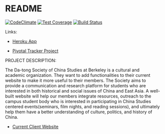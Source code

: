 # README
[![CodeClimate](https://codeclimate.com/github/JaySiu/Datong/badges/gpa.svg)](https://codeclimate.com/github/JaySiu/Datong)
[![Test Coverage](https://codeclimate.com/github/JaySiu/Datong/badges/coverage.svg)](https://codeclimate.com/github/JaySiu/Datong/coverage)
[![Build Status](https://travis-ci.org/JaySiu/Datong.svg?branch=master)](https://travis-ci.org/JaySiu/Datong)

Links:

* [Heroku App](https://datong2017sum.herokuapp.com/)

* [Pivotal Tracker Project](https://www.pivotaltracker.com/projects/2068521)


PROJECT DESCRIPTION:

The Da-tong Society of China Studies at Berkeley is a cultural and academic organization. They want to add functionalities to their current website to make it more useful to their members.
The Society aims to provide a communication and research platform for students who are interested in both historical and social issues of China and East Asia.
A well-built website will help our members integrate resources, outreach to the campus student body who is interested in participating in China Studies centered events(seminars, film nights, and reading sessions), and ultimately help them have a better understanding of culture, politics, and history of China.

* [Current Client Website](https://datong.berkeley.edu/)




